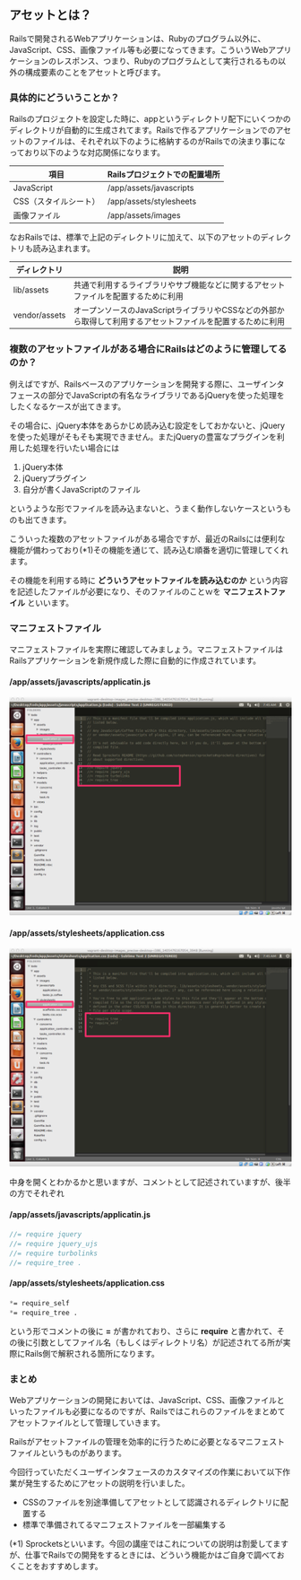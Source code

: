 ## アセットとは？

Railsで開発されるWebアプリケーションは、Rubyのプログラム以外に、JavaScript、CSS、画像ファイル等も必要になってきます。こういうWebアプリケーションのレスポンス、つまり、Rubyのプログラムとして実行されるもの以外の構成要素のことをアセットと呼びます。

### 具体的にどういうことか？

Railsのプロジェクトを設定した時に、appというディレクトリ配下にいくつかのディレクトリが自動的に生成されてます。Railsで作るアプリケーションでのアセットのファイルは、それぞれ以下のように格納するのがRailsでの決まり事になっており以下のような対応関係になります。


項目 | Railsプロジェクトでの配置場所
----------|-----------------
JavaScript| /app/assets/javascripts
CSS（スタイルシート）| /app/assets/stylesheets
画像ファイル | /app/assets/images


なおRailsでは、標準で上記のディレクトリに加えて、以下のアセットのディレクトリも読み込まれます。

ディレクトリ | 説明
----------|-----------------
lib/assets| 共通で利用するライブラリやサブ機能などに関するアセットファイルを配置するために利用
vendor/assets| オープンソースのJavaScriptライブラリやCSSなどの外部から取得して利用するアセットファイルを配置するために利用


### 複数のアセットファイルがある場合にRailsはどのように管理してるのか？

例えばですが、Railsベースのアプリケーションを開発する際に、ユーザインタフェースの部分でJavaScriptの有名なライブラリであるjQueryを使った処理をしたくなるケースが出てきます。

その場合に、jQuery本体をあらかじめ読み込む設定をしておかないと、jQueryを使った処理がそもそも実現できません。またjQueryの豊富なプラグインを利用した処理を行いたい場合には

1. jQuery本体
2. jQueryプラグイン
3. 自分が書くJavaScriptのファイル

というような形でファイルを読み込まないと、うまく動作しないケースというものも出てきます。

こういった複数のアセットファイルがある場合ですが、最近のRailsには便利な機能が備わっており(*1)その機能を通じて、読み込む順番を適切に管理してくれます。

その機能を利用する時に **どういうアセットファイルを読み込むのか** という内容を記述したファイルが必要になり、そのファイルのことｗを **マニフェストファイル** といいます。


### マニフェストファイル

マニフェストファイルを実際に確認してみましょう。マニフェストファイルはRailsアプリケーションを新規作成した際に自動的に作成されています。

#### /app/assets/javascripts/applicatin.js

![](../image/shot-2014-07-24-16_45_36.png)

#### /app/assets/stylesheets/application.css

![](../image/shot-2014-07-24-16_45_48.png)


中身を開くとわかるかと思いますが、コメントとして記述されていますが、後半の方でそれぞれ

#### /app/assets/javascripts/applicatin.js

```javascript
//= require jquery
//= require jquery_ujs
//= require turbolinks
//= require_tree .
```
#### /app/assets/stylesheets/application.css

```css
*= require_self
*= require_tree .
```

という形でコメントの後に **=** が書かれており、さらに **require** と書かれて、その後に引数としてファイル名（もしくはディレクトリ名）が記述されてる所が実際にRails側で解釈される箇所になります。

### まとめ

Webアプリケーションの開発においては、JavaScript、CSS、画像ファイルといったファイルも必要になるのですが、Railsではこれらのファイルをまとめてアセットファイルとして管理していきます。

Railsがアセットファイルの管理を効率的に行うために必要となるマニフェストファイルというものがあります。

今回行っていただくユーザインタフェースのカスタマイズの作業において以下作業が発生するためにアセットの説明を行いました。

- CSSのファイルを別途準備してアセットとして認識されるディレクトリに配置する
- 標準で準備されてるマニフェストファイルを一部編集する



(*1) Sprocketsといいます。今回の講座ではこれについての説明は割愛してますが、仕事でRailsでの開発をするときには、どういう機能かはご自身で調べておくことをおすすめします。
